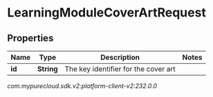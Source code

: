 # LearningModuleCoverArtRequest


## Properties

| Name | Type | Description | Notes |
| ------------ | ------------- | ------------- | ------------- |
| **id** | **String** | The key identifier for the cover art |  |




_com.mypurecloud.sdk.v2:platform-client-v2:232.0.0_
